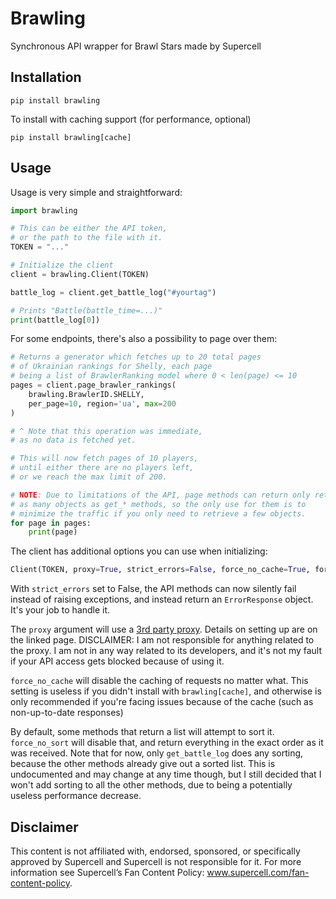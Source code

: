 # Brawling

Synchronous API wrapper for Brawl Stars made by Supercell

## Installation

```
pip install brawling
```

To install with caching support (for performance, optional)

```
pip install brawling[cache]
```

## Usage

Usage is very simple and straightforward:

```py
import brawling

# This can be either the API token,
# or the path to the file with it.
TOKEN = "..."

# Initialize the client
client = brawling.Client(TOKEN)

battle_log = client.get_battle_log("#yourtag")

# Prints "Battle(battle_time=...)"
print(battle_log[0])
```

For some endpoints, there's also a possibility to page over them:

```py
# Returns a generator which fetches up to 20 total pages
# of Ukrainian rankings for Shelly, each page
# being a list of BrawlerRanking model where 0 < len(page) <= 10
pages = client.page_brawler_rankings(
    brawling.BrawlerID.SHELLY,
    per_page=10, region='ua', max=200
)

# ^ Note that this operation was immediate,
# as no data is fetched yet.

# This will now fetch pages of 10 players,
# until either there are no players left,
# or we reach the max limit of 200.

# NOTE: Due to limitations of the API, page methods can return only return
# as many objects as get_* methods, so the only use for them is to
# minimize the traffic if you only need to retrieve a few objects.
for page in pages:
    print(page)
```

The client has additional options you can use when initializing:

```py
Client(TOKEN, proxy=True, strict_errors=False, force_no_cache=True, force_no_sort=True)
```

With `strict_errors` set to False, the API methods can now silently fail instead of raising exceptions, and instead return an `ErrorResponse` object. It's your job to handle it.

The `proxy` argument will use a [3rd party proxy](https://docs.royaleapi.com/#/proxy). Details on setting up are on the linked page. DISCLAIMER: I am not responsible for anything related to the proxy. I am not in any way related to its developers, and it's not my fault if your API access gets blocked because of using it.

`force_no_cache` will disable the caching of requests no matter what. This setting is useless if you didn't install with `brawling[cache]`, and otherwise is only recommended if you're facing issues because of the cache (such as non-up-to-date responses)

By default, some methods that return a list will attempt to sort it. `force_no_sort` will disable that, and return everything in the exact order as it was received. Note that for now, only `get_battle_log` does any sorting, because the other methods already give out a sorted list. This is undocumented and may change at any time though, but I still decided that I won't add sorting to all the other methods, due to being a potentially useless performance decrease.

## Disclaimer

This content is not affiliated with, endorsed, sponsored, or specifically approved by Supercell and Supercell is not responsible for it. For more information see Supercell’s Fan Content Policy: www.supercell.com/fan-content-policy.